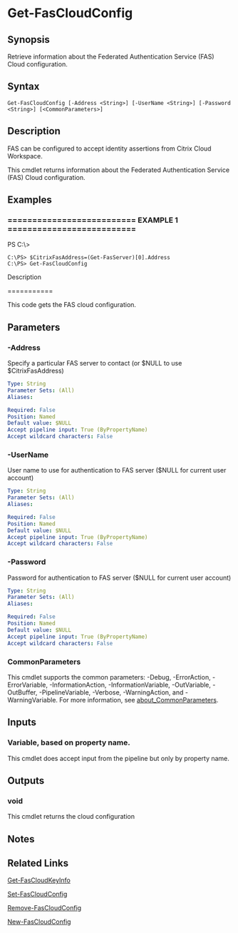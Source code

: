 # Get-FasCloudConfig

## Synopsis
Retrieve information about the Federated Authentication Service (FAS) Cloud configuration.

## Syntax

```
Get-FasCloudConfig [-Address <String>] [-UserName <String>] [-Password <String>] [<CommonParameters>]
```

## Description
FAS can be configured to accept identity assertions from Citrix Cloud Workspace.

This cmdlet returns information about the Federated Authentication Service (FAS) Cloud configuration.

## Examples

### ========================== EXAMPLE 1 ==========================
PS C:\\\>

```
C:\PS> $CitrixFasAddress=(Get-FasServer)[0].Address
C:\PS> Get-FasCloudConfig
```

Description

===========

This code gets the FAS cloud configuration.

## Parameters

### -Address
Specify a particular FAS server to contact (or $NULL to use $CitrixFasAddress)

```yaml
Type: String
Parameter Sets: (All)
Aliases:

Required: False
Position: Named
Default value: $NULL
Accept pipeline input: True (ByPropertyName)
Accept wildcard characters: False
```

### -UserName
User name to use for authentication to FAS server ($NULL for current user account)

```yaml
Type: String
Parameter Sets: (All)
Aliases:

Required: False
Position: Named
Default value: $NULL
Accept pipeline input: True (ByPropertyName)
Accept wildcard characters: False
```

### -Password
Password for authentication to FAS server ($NULL for current user account)

```yaml
Type: String
Parameter Sets: (All)
Aliases:

Required: False
Position: Named
Default value: $NULL
Accept pipeline input: True (ByPropertyName)
Accept wildcard characters: False
```

### CommonParameters
This cmdlet supports the common parameters: -Debug, -ErrorAction, -ErrorVariable, -InformationAction, -InformationVariable, -OutVariable, -OutBuffer, -PipelineVariable, -Verbose, -WarningAction, and -WarningVariable. For more information, see [about_CommonParameters](http://go.microsoft.com/fwlink/?LinkID=113216).

## Inputs

### Variable, based on property name.
This cmdlet does accept input from the pipeline but only by property name.

## Outputs

### void
This cmdlet returns the cloud configuration

## Notes

## Related Links

[Get-FasCloudKeyInfo]()

[Set-FasCloudConfig]()

[Remove-FasCloudConfig]()

[New-FasCloudConfig]()


